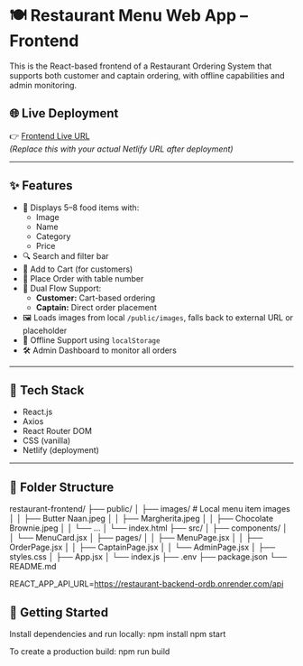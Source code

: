 # 🍽️ Restaurant Menu Web App – Frontend

This is the React-based frontend of a Restaurant Ordering System that supports both customer and captain ordering, with offline capabilities and admin monitoring.

## 🌐 Live Deployment
👉 [Frontend Live URL](https://your-netlify-url.netlify.app)  
_(Replace this with your actual Netlify URL after deployment)_

---

## ✨ Features

- 📜 Displays 5–8 food items with:
  - Image
  - Name
  - Category
  - Price
- 🔍 Search and filter bar
- 🛒 Add to Cart (for customers)
- 🧾 Place Order with table number
- 👤 Dual Flow Support:
  - **Customer:** Cart-based ordering
  - **Captain:** Direct order placement
- 🖼️ Loads images from local `/public/images`, falls back to external URL or placeholder
- 📡 Offline Support using `localStorage`
- 🛠 Admin Dashboard to monitor all orders

---

## 🧩 Tech Stack

- React.js
- Axios
- React Router DOM
- CSS (vanilla)
- Netlify (deployment)

---

## 📁 Folder Structure

restaurant-frontend/
├── public/
│ ├── images/ # Local menu item images
│ │ ├── Butter Naan.jpeg
│ │ ├── Margherita.jpeg
│ │ ├── Chocolate Brownie.jpeg
│ │ └── ...
│ └── index.html
├── src/
│ ├── components/
│ │ └── MenuCard.jsx
│ ├── pages/
│ │ ├── MenuPage.jsx
│ │ ├── OrderPage.jsx
│ │ ├── CaptainPage.jsx
│ │ └── AdminPage.jsx
│ ├── styles.css
│ ├── App.jsx
│ └── index.js
├── .env
├── package.json
└── README.md

REACT_APP_API_URL=https://restaurant-backend-ordb.onrender.com/api

## 🚀 Getting Started

Install dependencies and run locally:
npm install
npm start

To create a production build:
npm run build